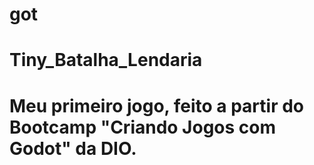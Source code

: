 # got
# Tiny_Batalha_Lendaria
# Meu primeiro jogo, feito a partir do Bootcamp "Criando Jogos com Godot" da DIO.
